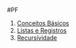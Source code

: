 #PF 

1. [Conceitos Básicos](Conceitos%20Básicos.md) 
2. [Listas e Registros](Listas%20e%20Registros.md)
3. [Recursividade](Recursividade.md) 

